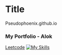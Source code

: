 # Title
Pseudophoenix.github.io
### My Portfolio - Alok

[Leetcode](https://leetcode.com/u/pseudophoenix/)
[![My Skills](https://skillicons.dev/icons?i=js,html,css,gmail)](https://skillicons.dev)
